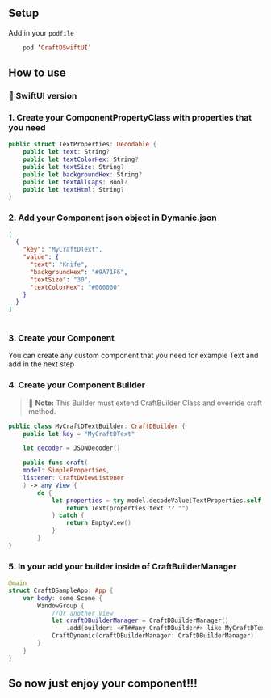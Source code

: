 ## Setup

Add in your `podfile`
```ruby
    pod ‘CraftDSwiftUI’
```

## How to use

### 🎯 SwiftUI version

### 1. Create your ComponentPropertyClass with properties that you need
```swift
public struct TextProperties: Decodable {
    public let text: String?
    public let textColorHex: String?
    public let textSize: String?
    public let backgroundHex: String?
    public let textAllCaps: Bool?
    public let textHtml: String?
}

```

### 2. Add your Component json object in Dymanic.json
```json
[
  {
    "key": "MyCraftDText",
    "value": {
      "text": "Knife",
      "backgroundHex": "#9A71F6",
      "textSize": "30",
      "textColorHex": "#000000"
    }
  }
]
  
```

### 3. Create your Component
 
You can create any custom component that you need for example Text and add in the next step

### 4. Create your Component Builder
> :memo: **Note:** This Builder must extend CraftBuilder Class and override craft method.

```swift
public class MyCraftDTextBuilder: CraftDBuilder {
    public let key = "MyCraftDText"

    let decoder = JSONDecoder()

    public func craft(
    model: SimpleProperties,
    listener: CraftDViewListener
    ) -> any View {
        do {
            let properties = try model.decodeValue(TextProperties.self, using: decoder)
                return Text(properties.text ?? "")
            } catch {
                return EmptyView()
            }
        }
}

```

### 5. In your add your builder inside of CraftBuilderManager
```swift
@main
struct CraftDSampleApp: App {
    var body: some Scene {
        WindowGroup {
            //Or another View
            let craftDBuilderManager = CraftDBuilderManager()
                .add(builder: <#T##any CraftDBuilder#> like MyCraftDTextBuilder)
            CraftDynamic(craftDBuilderManager: CraftDBuilderManager)
        }
    }
}
```
## So now just enjoy your component!!!
